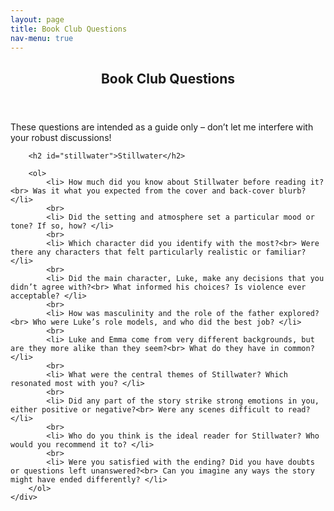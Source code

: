 ```yaml
---
layout: page
title: Book Club Questions
nav-menu: true
---
```


<!-- Main -->
<div id="main" class="alt">

<!-- One -->
<section id="one">
	<div class="inner">
		<header class="major">
			<h1>Book Club Questions</h1>
		</header>
		<p>These questions are intended as a guide only – don’t let me interfere with your robust discussions!</p>

		<h2 id="stillwater">Stillwater</h2>

		<ol>
			<li> How much did you know about Stillwater before reading it?<br> Was it what you expected from the cover and back-cover blurb? </li>
			<br>
			<li> Did the setting and atmosphere set a particular mood or tone? If so, how? </li>
			<br>
			<li> Which character did you identify with the most?<br> Were there any characters that felt particularly realistic or familiar? </li>
			<br>
			<li> Did the main character, Luke, make any decisions that you didn’t agree with?<br> What informed his choices? Is violence ever acceptable? </li>
			<br>
			<li> How was masculinity and the role of the father explored?<br> Who were Luke’s role models, and who did the best job? </li>
			<br>
			<li> Luke and Emma come from very different backgrounds, but are they more alike than they seem?<br> What do they have in common? </li>
			<br>
			<li> What were the central themes of Stillwater? Which resonated most with you? </li>
			<br>
			<li> Did any part of the story strike strong emotions in you, either positive or negative?<br> Were any scenes difficult to read? </li>
			<br>
			<li> Who do you think is the ideal reader for Stillwater? Who would you recommend it to? </li>
			<br>
			<li> Were you satisfied with the ending? Did you have doubts or questions left unanswered?<br> Can you imagine any ways the story might have ended differently? </li>
		</ol>
	</div>
</section>

</div>

